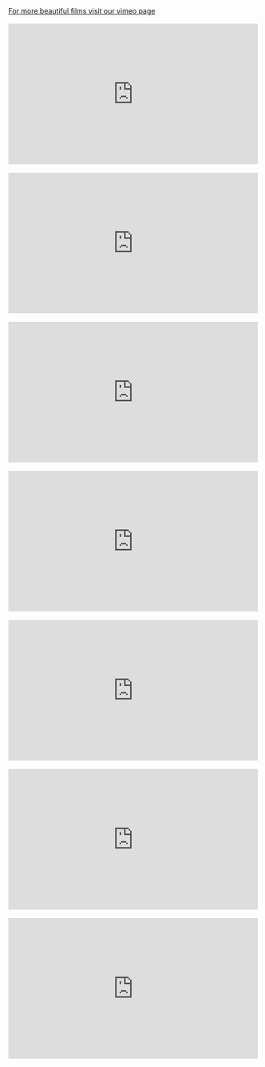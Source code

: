 <div class="text-center">
    <a href="http://vimeo.com/colburnvideo">For more beautiful films visit our vimeo page</a>
    <br />
    <br />
    <div class="embed-responsive embed-responsive-16by9">
        <iframe src="https://player.vimeo.com/video/303600116?color=23bdb5" width="500" height="281" frameborder="0" webkitallowfullscreen mozallowfullscreen allowfullscreen></iframe>
    </div>
    <br />
    <div class="embed-responsive embed-responsive-16by9">
        <iframe src="https://player.vimeo.com/video/323491570?color=23bdb5" width="500" height="281" frameborder="0" webkitallowfullscreen mozallowfullscreen allowfullscreen></iframe>
    </div>
    <br />
    <div class="embed-responsive embed-responsive-16by9">
        <iframe src="https://player.vimeo.com/video/343328637?color=23bdb5" width="500" height="281" frameborder="0" webkitallowfullscreen mozallowfullscreen allowfullscreen></iframe>
    </div>
    <br />
    <div class="embed-responsive embed-responsive-16by9">
        <iframe src="https://player.vimeo.com/video/318536858?color=23bdb5" width="500" height="281" frameborder="0" webkitallowfullscreen mozallowfullscreen allowfullscreen></iframe>
    </div>
    <br />
    <div class="embed-responsive embed-responsive-16by9">
        <iframe src="https://player.vimeo.com/video/307124173?color=23bdb5" width="500" height="281" frameborder="0" webkitallowfullscreen mozallowfullscreen allowfullscreen></iframe>
    </div>
    <br />
    <div class="embed-responsive embed-responsive-16by9">
        <iframe src="https://player.vimeo.com/video/327819753?color=23bdb5" width="500" height="281" frameborder="0" webkitallowfullscreen mozallowfullscreen allowfullscreen></iframe>
    </div>
    <br />
    <div class="embed-responsive embed-responsive-16by9">
        <iframe src="https://player.vimeo.com/video/289160518?color=23bdb5" width="500" height="281" frameborder="0" webkitallowfullscreen mozallowfullscreen allowfullscreen></iframe>
    </div>
    <br />
</div>
